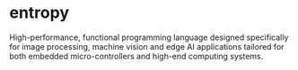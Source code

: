 # entropy
High-performance, functional programming language designed specifically for image processing, machine vision and edge AI applications tailored for both embedded micro-controllers and high-end computing systems.
